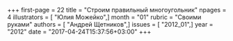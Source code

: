 +++
first-page = 22
title = "Строим правильный многоугольник"
npages = 4
illustrators = [ "Юлия Можейко",]
month = "01"
rubric = "Своими руками"
authors = [ "Андрей Щетников",]
issues = [ "2012_01",]
year = "2012"
date = "2017-04-24T15:37:56+03:00"
+++
